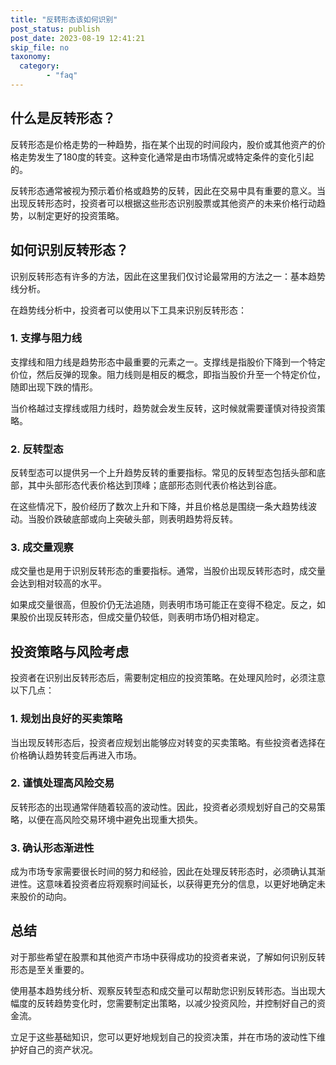 ```yaml
---
title: "反转形态该如何识别"
post_status: publish
post_date: 2023-08-19 12:41:21
skip_file: no
taxonomy:
  category:
        - "faq"
---
```


## 什么是反转形态？

反转形态是价格走势的一种趋势，指在某个出现的时间段内，股价或其他资产的价格走势发生了180度的转变。这种变化通常是由市场情况或特定条件的变化引起的。

反转形态通常被视为预示着价格或趋势的反转，因此在交易中具有重要的意义。当出现反转形态时，投资者可以根据这些形态识别股票或其他资产的未来价格行动趋势，以制定更好的投资策略。

## 如何识别反转形态？

识别反转形态有许多的方法，因此在这里我们仅讨论最常用的方法之一：基本趋势线分析。

在趋势线分析中，投资者可以使用以下工具来识别反转形态：

### 1. 支撑与阻力线

支撑线和阻力线是趋势形态中最重要的元素之一。支撑线是指股价下降到一个特定价位，然后反弹的现象。阻力线则是相反的概念，即指当股价升至一个特定价位，随即出现下跌的情形。

当价格越过支撑线或阻力线时，趋势就会发生反转，这时候就需要谨慎对待投资策略。

### 2. 反转型态

反转型态可以提供另一个上升趋势反转的重要指标。常见的反转型态包括头部和底部，其中头部形态代表价格达到顶峰；底部形态则代表价格达到谷底。

在这些情况下，股价经历了数次上升和下降，并且价格总是围绕一条大趋势线波动。当股价跌破底部或向上突破头部，则表明趋势将反转。

### 3. 成交量观察

成交量也是用于识别反转形态的重要指标。通常，当股价出现反转形态时，成交量会达到相对较高的水平。

如果成交量很高，但股价仍无法追随，则表明市场可能正在变得不稳定。反之，如果股价出现反转形态，但成交量仍较低，则表明市场仍相对稳定。

## 投资策略与风险考虑

投资者在识别出反转形态后，需要制定相应的投资策略。在处理风险时，必须注意以下几点：

### 1. 规划出良好的买卖策略

当出现反转形态后，投资者应规划出能够应对转变的买卖策略。有些投资者选择在价格确认趋势转变后再进入市场。

### 2. 谨慎处理高风险交易

反转形态的出现通常伴随着较高的波动性。因此，投资者必须规划好自己的交易策略，以便在高风险交易环境中避免出现重大损失。

### 3. 确认形态渐进性

成为市场专家需要很长时间的努力和经验，因此在处理反转形态时，必须确认其渐进性。这意味着投资者应将观察时间延长，以获得更充分的信息，以更好地确定未来股价的动向。

## 总结

对于那些希望在股票和其他资产市场中获得成功的投资者来说，了解如何识别反转形态是至关重要的。

使用基本趋势线分析、观察反转型态和成交量可以帮助您识别反转形态。当出现大幅度的反转趋势变化时，您需要制定出策略，以减少投资风险，并控制好自己的资金流。

立足于这些基础知识，您可以更好地规划自己的投资决策，并在市场的波动性下维护好自己的资产状况。
